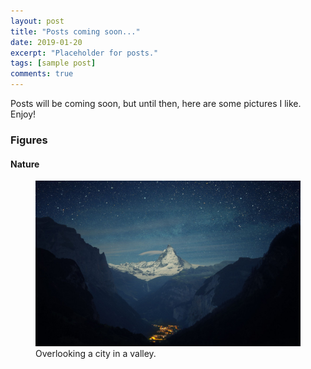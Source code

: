 ```yaml
---
layout: post
title: "Posts coming soon..."
date: 2019-01-20
excerpt: "Placeholder for posts."
tags: [sample post]
comments: true
---
```


Posts will be coming soon, but until then, here are some pictures I like. Enjoy!

### Figures 

#### Nature

<figure>
	<a href="../assets/img/background1.jpg"><img src="../assets/img/background1.jpg"></a>
	<figcaption>Overlooking a city in a valley.</figcaption>
</figure>
